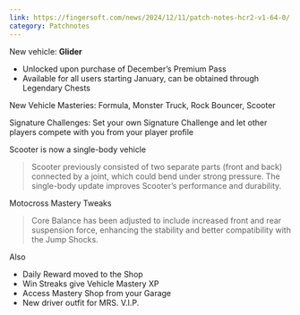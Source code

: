 ```yaml
---
link: https://fingersoft.com/news/2024/12/11/patch-notes-hcr2-v1-64-0/
category: Patchnotes
---
```

New vehicle: **Glider**  
- Unlocked upon purchase of December’s Premium Pass  
- Available for all users starting January, can be obtained through Legendary Chests  

New Vehicle Masteries: Formula, Monster Truck, Rock Bouncer, Scooter  
  
Signature Challenges: Set your own Signature Challenge and let other players compete with you from your player profile  

Scooter is now a single-body vehicle
> Scooter previously consisted of two separate parts (front and back) connected by a joint, which could bend under strong pressure. The single-body update improves Scooter’s performance and durability.

Motocross Mastery Tweaks
> Core Balance has been adjusted to include increased front and rear suspension force, enhancing the stability and better compatibility with the Jump Shocks.

Also
- Daily Reward moved to the Shop  
- Win Streaks give Vehicle Mastery XP  
- Access Mastery Shop from your Garage
- New driver outfit for MRS. V.I.P.
